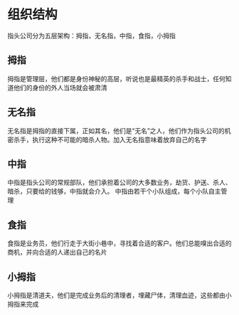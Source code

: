 # 组织结构
指头公司分为五层架构：拇指，无名指，中指，食指，小拇指
## 拇指
拇指是管理层，他们都是身份神秘的高层，听说也是最精英的杀手和战士，任何知道他们的身份的外人当场就会被肃清
## 无名指
无名指是拇指的直接下属，正如其名，他们是“无名”之人，他们作为指头公司的机密杀手，执行这种不可能的暗杀人物。加入无名指意味着放弃自己的名字
## 中指
中指是指头公司的常规部队，他们承担着公司的大多数业务，劫货、护送、杀人、暗杀，只要给的钱够，中指就会介入。
中指由若干个小队组成，每个小队自主管理
## 食指
食指是业务员，他们行走于大街小巷中，寻找着合适的客户。他们总能嗅出合适的商机，并向合适的人递出自己的名片
## 小拇指
小拇指是清道夫，他们是完成业务后的清理者，埋藏尸体，清理血迹，这些都由小拇指来完成